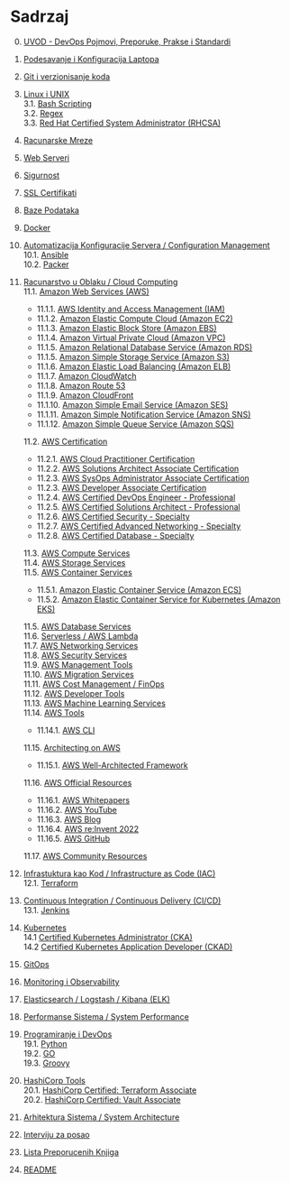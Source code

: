 # Sadrzaj

0. [UVOD - DevOps Pojmovi, Preporuke, Prakse i Standardi](/devops-tools/devops-practices.md)  
1. [Podesavanje i Konfiguracija Laptopa](/devops-tools/your-laptop-setup.md)
2. [Git i verzionisanje koda](/devops-tools/git.md)
3. [Linux i UNIX](/devops-tools/linux-unix.md)  
3.1. [Bash Scripting](/devops-tools/bash-scripting.md)  
3.2. [Regex](/devops-tools/regex.md)  
3.3. [Red Hat Certified System Administrator (RHCSA)](/devops-tools/rhcsa.md)  
4. [Racunarske Mreze](/devops-tools/networking.md)  
5. [Web Serveri](/devops-tools/web-servers.md)  
6. [Sigurnost](/devops-tools/security.md)  
7. [SSL Certifikati](/devops-tools/ssl.md)  
8. [Baze Podataka](/devops-tools/databases.md)
9. [Docker](/devops-tools/docker.md)  
10. [Automatizacija Konfiguracije Servera / Configuration Management](/devops-tools/configuration-management.md)  
10.1. [Ansible](/devops-tools/ansible.md)  
10.2. [Packer](/devops-tools/packer.md)  
11. [Racunarstvo u Oblaku / Cloud Computing](/devops-tools/cloud-computing.md)   
  11.1. [Amazon Web Services (AWS)](/aws/aws.md)  
    - 11.1.1. [AWS Identity and Access Management (IAM)](/aws/aws-service-notes/iam.md)  
    - 11.1.2. [Amazon Elastic Compute Cloud (Amazon EC2)](/aws/aws-service-notes/ec2.md)
    - 11.1.3. [Amazon Elastic Block Store (Amazon EBS)](/aws/aws-service-notes/ebs.md)
    - 11.1.4. [Amazon Virtual Private Cloud (Amazon VPC)](/aws/aws-service-notes/vpc.md)
    - 11.1.5. [Amazon Relational Database Service (Amazon RDS)](/aws/aws-service-notes/rds.md)
    - 11.1.5. [Amazon Simple Storage Service (Amazon S3)](/aws/aws-service-notes/s3.md)
    - 11.1.6. [Amazon Elastic Load Balancing (Amazon ELB)](/aws/aws-service-notes/elb.md)
    - 11.1.7. [Amazon CloudWatch](/aws/aws-service-notes/cloudwatch.md)
    - 11.1.8. [Amazon Route 53](/aws/aws-service-notes/route53.md)
    - 11.1.9. [Amazon CloudFront](/aws/aws-service-notes/cloudfront.md)
    - 11.1.10. [Amazon Simple Email Service (Amazon SES)](/aws/aws-service-notes/ses.md)
    - 11.1.11. [Amazon Simple Notification Service (Amazon SNS)](/aws/aws-service-notes/sns.md)
    - 11.1.12. [Amazon Simple Queue Service (Amazon SQS)](/aws/aws-service-notes/sqs.md)

    11.2. [AWS Certification](/aws/aws-certification.md)
    - 11.2.1. [AWS Cloud Practitioner Certification](/aws/aws-certification/aws-cloud-practitioner.md)
    - 11.2.2. [AWS Solutions Architect Associate Certification](/aws/aws-certification/aws-saa.md)
    - 11.2.3. [AWS SysOps Administrator Associate Certification](/aws/aws-certification/aws-sysops.md)
    - 11.2.3. [AWS Developer Associate Certification](/aws/aws-certification/aws-developer.md)
    - 11.2.4. [AWS Certified DevOps Engineer - Professional](/aws/aws-certification/aws-devops-pro.md)
    - 11.2.5. [AWS Certified Solutions Architect - Professional](/aws/aws-certification/aws-sa-pro.md)
    - 11.2.6. [AWS Certified Security - Specialty](/aws/aws-certification/aws-security-specialty.md)
    - 11.2.7. [AWS Certified Advanced Networking - Specialty](/aws/aws-certification/aws-advanced-networking-specialty.md)
    - 11.2.8. [AWS Certified Database - Specialty](/aws/aws-certification/aws-database-specialty.md)   

    11.3. [AWS Compute Services](/aws/aws-compute-services.md)  
    11.4. [AWS Storage Services](/aws/aws-storage.md)  
    11.5. [AWS Container Services](/aws/aws-container-services.md)  
    - 11.5.1. [Amazon Elastic Container Service (Amazon ECS)](/aws/aws-container-services/ecs.md)  
    - 11.5.2. [Amazon Elastic Container Service for Kubernetes (Amazon EKS)](/aws/aws-container-services/eks.md)   

    11.5. [AWS Database Services](/aws/aws-database-services.md)  
    11.6. [Serverless / AWS Lambda](/aws/aws-serverless.md)  
    11.7. [AWS Networking Services](/aws/aws-networking-services.md)  
    11.8. [AWS Security Services](/aws/aws-security-services.md)  
    11.9. [AWS Management Tools](/aws/aws-management-tools.md)  
    11.10. [AWS Migration Services](/aws/aws-migration-services.md)    
    11.11. [AWS Cost Management / FinOps](/aws/aws-cost-management.md)  
    11.12. [AWS Developer Tools](/aws/aws-developer-tools.md)  
    11.13. [AWS Machine Learning Services](/aws/aws-machine-learning-services.md)  
    11.14. [AWS Tools](/aws/aws-tools.md)  
    - 11.14.1. [AWS CLI](/aws/aws-tools/aws-cli.md)    

    11.15. [Architecting on AWS](/aws/aws-architecting.md)   
     - 11.15.1. [AWS Well-Architected Framework](/aws/aws-well-architected-framework.md)   

    11.16. [AWS Official Resources](/aws/aws-official-resources.md)  
     - 11.16.1. [AWS Whitepapers](/aws/aws-whitepapers.md)  
     - 11.16.2. [AWS YouTube](/aws/aws-youtube.md)  
     - 11.16.3. [AWS Blog](/aws/aws-blog.md)  
     - 11.16.4. [AWS re:Invent 2022](/aws/re-invent-2022.md)  
     - 11.16.5. [AWS GitHub](/aws/aws-github.md)  

    11.17. [AWS Community Resources](/aws/aws-community-ressources.md)  

12. [Infrastuktura kao Kod / Infrastructure as Code (IAC)](/devops-tools/infrastructure-as-code.md)    
12.1. [Terraform](/devops-tools/terraform.md)    
13. [Continuous Integration / Continuous Delivery (CI/CD)](/devops-tools/ci-cd.md)   
13.1. [Jenkins](/devops-tools/jenkins.md)  
14. [Kubernetes](/devops-tools/kubernetes.md)  
14.1 [Certified Kubernetes Administrator (CKA)](/devops-tools/kubernetes/k8-cka.md)  
14.2 [Certified Kubernetes Application Developer (CKAD)](/devops-tools/kubernetes/k8-ckad.md)  
15. [GitOps](/devops-tools/gitops.md)  
16. [Monitoring i Observability](/devops-tools/monitoring.md)  
17. [Elasticsearch / Logstash / Kibana (ELK)](/devops-tools/elk.md)  
18. [Performanse Sistema / System Performance](/devops-tools/system-performance.md)  
19. [Programiranje i DevOps](/devops-tools/programming.md)  
19.1. [Python](/devops-tools/python.md)  
19.2. [GO](/devops-tools/go.md)  
19.3. [Groovy](/devops-tools/groovy.md)  
20. [HashiCorp Tools](/devops-tools/hashicorp-tools.md)  
20.1. [HashiCorp Certified: Terraform Associate](/devops-tools/hashicorp-certifications/terraform-associate.md)  
20.2. [HashiCorp Certified: Vault Associate](/devops-tools/hashicorp-certifications/vault-associate.md)  
21. [Arhitektura Sistema / System Architecture](/devops-tools/system-architecture.md)   
22. [Interviju za posao](/devops-tools/interview-process.md)  
22. [Lista Preporucenih Knjiga](/books.md)  
23. [README](/README.md)   
